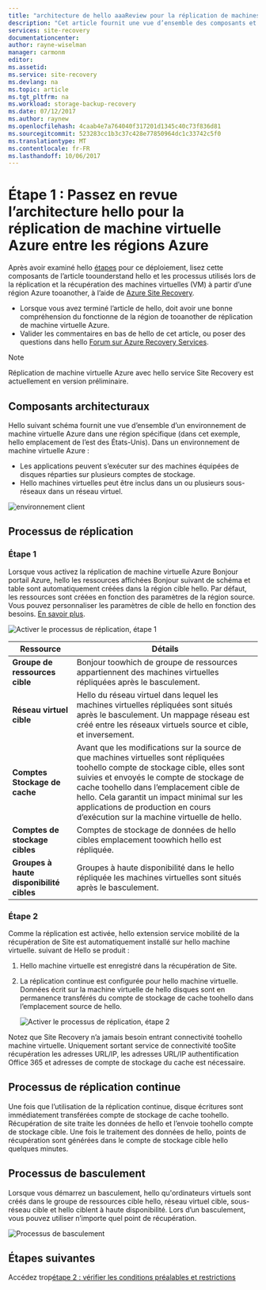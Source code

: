 ```yaml
---
title: "architecture de hello aaaReview pour la réplication de machines virtuelles Azure entre les régions Azure | Documents Microsoft"
description: "Cet article fournit une vue d’ensemble des composants et architecture utilisée lors de la réplication des machines virtuelles Azure entre les régions Azure à l’aide du service d’Azure Site Recovery hello."
services: site-recovery
documentationcenter: 
author: rayne-wiselman
manager: carmonm
editor: 
ms.assetid: 
ms.service: site-recovery
ms.devlang: na
ms.topic: article
ms.tgt_pltfrm: na
ms.workload: storage-backup-recovery
ms.date: 07/12/2017
ms.author: raynew
ms.openlocfilehash: 4caab4e7a764040f317201d1345c40c73f836d81
ms.sourcegitcommit: 523283cc1b3c37c428e77850964dc1c33742c5f0
ms.translationtype: MT
ms.contentlocale: fr-FR
ms.lasthandoff: 10/06/2017
---
```

# <a name="step-1-review-hello-architecture-for-azure-vm-replication-between-azure-regions"></a>Étape 1 : Passez en revue l’architecture hello pour la réplication de machine virtuelle Azure entre les régions Azure


Après avoir examiné hello [étapes](azure-to-azure-walkthrough-overview.md) pour ce déploiement, lisez cette composants de l’article toounderstand hello et les processus utilisés lors de la réplication et la récupération des machines virtuelles (VM) à partir d’une région Azure tooanother, à l’aide de [Azure Site Recovery](site-recovery-overview.md).

- Lorsque vous avez terminé l’article de hello, doit avoir une bonne compréhension du fonctionne de la région de tooanother de réplication de machine virtuelle Azure.
- Valider les commentaires en bas de hello de cet article, ou poser des questions dans hello [Forum sur Azure Recovery Services](https://social.msdn.microsoft.com/forums/azure/home?forum=hypervrecovmgr).

>[!NOTE]
>Réplication de machine virtuelle Azure avec hello service Site Recovery est actuellement en version préliminaire.



## <a name="architectural-components"></a>Composants architecturaux

Hello suivant schéma fournit une vue d’ensemble d’un environnement de machine virtuelle Azure dans une région spécifique (dans cet exemple, hello emplacement de l’est des États-Unis). Dans un environnement de machine virtuelle Azure :
- Les applications peuvent s’exécuter sur des machines équipées de disques réparties sur plusieurs comptes de stockage.
- Hello machines virtuelles peut être inclus dans un ou plusieurs sous-réseaux dans un réseau virtuel.

![environnement client](./media/azure-to-azure-walkthrough-architecture/source-environment.png)

## <a name="replication-process"></a>Processus de réplication

### <a name="step-1"></a>Étape 1

Lorsque vous activez la réplication de machine virtuelle Azure Bonjour portail Azure, hello les ressources affichées Bonjour suivant de schéma et table sont automatiquement créées dans la région cible hello. Par défaut, les ressources sont créées en fonction des paramètres de la région source. Vous pouvez personnaliser les paramètres de cible de hello en fonction des besoins. [En savoir plus](site-recovery-replicate-azure-to-azure.md).

![Activer le processus de réplication, étape 1](./media/azure-to-azure-walkthrough-architecture/enable-replication-step-1.png)

**Ressource** | **Détails**
--- | ---
**Groupe de ressources cible** | Bonjour toowhich de groupe de ressources appartiennent des machines virtuelles répliquées après le basculement.
**Réseau virtuel cible** | Hello du réseau virtuel dans lequel les machines virtuelles répliquées sont situés après le basculement. Un mappage réseau est créé entre les réseaux virtuels source et cible, et inversement.
**Comptes Stockage de cache** | Avant que les modifications sur la source de que machines virtuelles sont répliquées toohello compte de stockage cible, elles sont suivies et envoyés le compte de stockage de cache toohello dans l’emplacement cible de hello. Cela garantit un impact minimal sur les applications de production en cours d’exécution sur la machine virtuelle de hello.
**Comptes de stockage cibles**  | Comptes de stockage de données de hello cibles emplacement toowhich hello est répliquée.
**Groupes à haute disponibilité cibles**  | Groupes à haute disponibilité dans le hello répliquée les machines virtuelles sont situés après le basculement.

### <a name="step-2"></a>Étape 2

Comme la réplication est activée, hello extension service mobilité de la récupération de Site est automatiquement installé sur hello machine virtuelle. suivant de Hello se produit :

1. Hello machine virtuelle est enregistré dans la récupération de Site.

2. La réplication continue est configurée pour hello machine virtuelle. Données écrit sur la machine virtuelle de hello disques sont en permanence transférés du compte de stockage de cache toohello dans l’emplacement source de hello.

   ![Activer le processus de réplication, étape 2](./media/azure-to-azure-walkthrough-architecture/enable-replication-step-2.png)

  
  Notez que Site Recovery n’a jamais besoin entrant connectivité toohello machine virtuelle. Uniquement sortant service de connectivité tooSite récupération les adresses URL/IP, les adresses URL/IP authentification Office 365 et adresses de compte de stockage du cache est nécessaire. 

## <a name="continuous-replication-process"></a>Processus de réplication continue

Une fois que l’utilisation de la réplication continue, disque écritures sont immédiatement transférées compte de stockage de cache toohello. Récupération de site traite les données de hello et l’envoie toohello compte de stockage cible. Une fois le traitement des données de hello, points de récupération sont générées dans le compte de stockage cible hello quelques minutes.

## <a name="failover-process"></a>Processus de basculement

Lorsque vous démarrez un basculement, hello qu'ordinateurs virtuels sont créés dans le groupe de ressources cible hello, réseau virtuel cible, sous-réseau cible et hello ciblent à haute disponibilité. Lors d’un basculement, vous pouvez utiliser n’importe quel point de récupération.

![Processus de basculement](./media/azure-to-azure-walkthrough-architecture/failover.png)

## <a name="next-steps"></a>Étapes suivantes

Accédez trop[étape 2 : vérifier les conditions préalables et restrictions](azure-to-azure-walkthrough-prerequisites.md)
